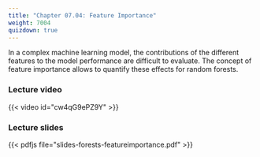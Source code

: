 ```yaml
---
title: "Chapter 07.04: Feature Importance"
weight: 7004
quizdown: true
---
```

In a complex machine learning model, the contributions of the different features to the model performance are difficult to evaluate. The concept of feature importance allows to quantify these effects for random forests.

<!--more-->

### Lecture video

{{< video id="cw4qG9ePZ9Y" >}}

### Lecture slides

{{< pdfjs file="slides-forests-featureimportance.pdf" >}}
